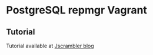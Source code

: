 # PostgreSQL repmgr Vagrant
## Tutorial
Tutorial available at [Jscrambler blog](blog.jscrambler.com)
